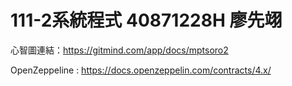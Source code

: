 # 111-2系統程式 40871228H 廖先翊
心智圖連結：https://gitmind.com/app/docs/mptsoro2

OpenZeppeline : https://docs.openzeppelin.com/contracts/4.x/
